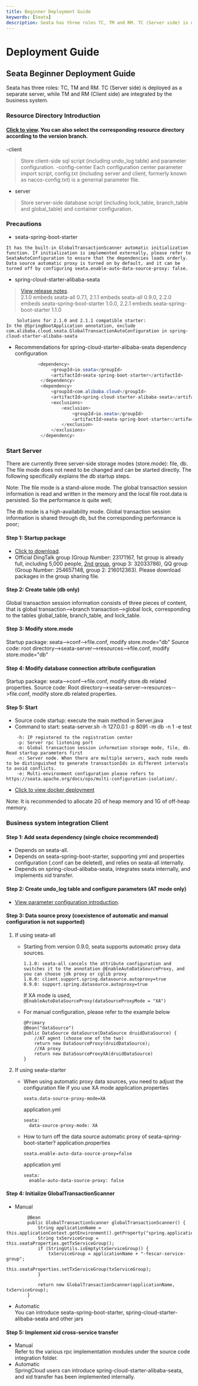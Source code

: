 ```yaml
---
title: Beginner Deployment Guide
keywords: [Seata]
description: Seata has three roles TC, TM and RM. TC (Server side) is deployed as a separate server, while TM and RM (Client side) are integrated by the business system.
---
```


# Deployment Guide
## Seata Beginner Deployment Guide
Seata has three roles: TC, TM and RM. TC (Server side) is deployed as a separate server, while TM and RM (Client side) are integrated by the business system.

### Resource Directory Introduction
#### <a href="https://github.com/apache/incubator-seata/tree/master/script" target="_blank">Click to view</a>. You can also select the corresponding resource directory according to the version branch.

-client
> Store client-side sql script (including undo_log table) and parameter configuration.
-config-center
> Each configuration center parameter import script, config.txt (including server and client, formerly known as nacos-config.txt) is a genernal parameter file.
- server
> Store server-side database script (including lock_table, branch_table and global_table) and container configuration.


### Precautions
- seata-spring-boot-starter
```
It has the built-in GlobalTransactionScanner automatic initialization function. If initialization is implemented externally, please refer to SeataAutoConfiguration to ensure that the dependencies loads orderly.
Data source automatic proxy is turned on by default, and it can be turned off by configuring seata.enable-auto-data-source-proxy: false.
```
- spring-cloud-starter-alibaba-seata
> <a href="https://github.com/alibaba/spring-cloud-alibaba/wiki/%E7%89%88%E6%9C%AC%E8%AF%B4%E6%98%8E" target ="_blank">View release notes</a>. <br/>
> 2.1.0 embeds seata-all 0.7.1, 2.1.1 embeds seata-all 0.9.0, 2.2.0 embeds seata-spring-boot-starter 1.0.0, 2.2.1 embeds seata-spring- boot-starter 1.1.0
```
    Solutions for 2.1.0 and 2.1.1 compatible starter:
In the @SpringBootApplication annotation, exclude com.alibaba.cloud.seata.GlobalTransactionAutoConfiguration in spring-cloud-starter-alibaba-seata
```

- Recommendations for spring-cloud-starter-alibaba-seata dependency configuration 

```java
            <dependency>
                 <groupId>io.seata</groupId>
                 <artifactId>seata-spring-boot-starter</artifactId>
             </dependency>
             <dependency>
                 <groupId>com.alibaba.cloud</groupId>
                 <artifactId>spring-cloud-starter-alibaba-seata</artifactId>
                 <exclusions>
                     <exclusion>
                         <groupId>io.seata</groupId>
                         <artifactId>seata-spring-boot-starter</artifactId>
                     </exclusion>
                 </exclusions>
             </dependency>
```



### Start Server

There are currently three server-side storage modes (store.mode): file, db. The file mode does not need to be changed and can be started directly. The following specifically explains the db startup steps.

Note: The file mode is a stand-alone mode. The global transaction session information is read and written in the memory and the local file root.data is persisted. So the performance is quite well;

The db mode is a high-availability mode. Global transaction session information is shared through db, but the corresponding performance is poor;

#### Step 1: Startup package
- <a href="https://github.com/apache/incubator-seata/releases" target="_blank">Click to download</a>.
- Official DingTalk group (Group Number: 23171167, 1st group is already full, including 5,000 people, <a href="/community" target="_blank">2nd group</a>, group 3: 32033786), QQ group (Group Number: 254657148, group 2: 216012363). Please download packages in the group sharing file.

#### Step 2: Create table (db only)
Global transaction session information consists of three pieces of content, that is global transaction-->branch transaction-->global lock, corresponding to the tables global_table, branch_table, and lock_table.

#### Step 3: Modify store.mode

Startup package: seata-->conf-->file.conf, modify store.mode="db"
Source code: root directory-->seata-server-->resources-->file.conf, modify store.mode="db"

#### Step 4: Modify database connection attribute configuration

Startup package: seata-->conf-->file.conf, modify store.db related properties.
Source code: Root directory-->seata-server-->resources-->file.conf, modify store.db related properties.

#### Step 5: Start

- Source code startup: execute the main method in Server.java
- Command to start: seata-server.sh -h 127.0.0.1 -p 8091 -m db -n 1 -e test

```
    -h: IP registered to the registration center
    -p: Server rpc listening port
    -m: Global transaction session information storage mode, file, db. Read startup parameters first
    -n: Server node. When there are multiple servers, each node needs to be distinguished to generate transactionIds in different intervals to avoid conflicts.
    -e: Multi-environment configuration please refers to https://seata.apache.org/docs/ops/multi-configuration-isolation/.
```

- <a href="/docs/ops/deploy-by-docker/" target="_blank">Click to view docker deployment</a>

Note: It is recommended to allocate 2G of heap memory and 1G of off-heap memory.

### Business system integration Client
#### Step 1: Add seata dependency (single choice recommended)
- Depends on seata-all.
- Depends on seata-spring-boot-starter, supporting yml and properties configuration (.conf can be deleted), and relies on seata-all internally.
- Depends on spring-cloud-alibaba-seata, integrates seata internally, and implements xid transfer.

#### Step 2: Create undo_log table and configure parameters (AT mode only)
- <a href="/docs/user/configurations/" target="_blank">View parameter configuration introduction</a>.

#### Step 3: Data source proxy (coexistence of automatic and manual configuration is not supported)

1. If using seata-all
    - Starting from version 0.9.0, seata supports automatic proxy data sources.
        ```
        1.1.0: seata-all cancels the attribute configuration and switches it to the annotation @EnableAutoDataSourceProxy, and you can choose jdk proxy or cglib proxy
        1.0.0: client.support.spring.datasource.autoproxy=true
        0.9.0: support.spring.datasource.autoproxy=true
        ```
        If XA mode is used, `@EnableAutoDataSourceProxy(dataSourceProxyMode = "XA")`
    
    - For manual configuration, please refer to the example below
        ```
        @Primary
        @Bean("dataSource")
        public DataSource dataSource(DataSource druidDataSource) {
            //AT agent (choose one of the two)
            return new DataSourceProxy(druidDataSource);
            //XA proxy
            return new DataSourceProxyXA(druidDataSource)
        }
        ```

2. If using seata-starter
    - When using automatic proxy data sources, you need to adjust the configuration file if you use XA mode
        application.properties
        ```
        seata.data-source-proxy-mode=XA  
        ```
        application.yml
        ```
        seata:
          data-source-proxy-mode: XA
        ```
    - How to turn off the data source automatic proxy of seata-spring-boot-starter?
         application.properties
         ```
         seata.enable-auto-data-source-proxy=false
         ```
         application.yml
         ```
         seata:
           enable-auto-data-source-proxy: false
         ```

#### Step 4: Initialize GlobalTransactionScanner
- Manual
``` @Bean
        @Bean
        public GlobalTransactionScanner globalTransactionScanner() {
            String applicationName = this.applicationContext.getEnvironment().getProperty("spring.application.name");
            String txServiceGroup = this.seataProperties.getTxServiceGroup();
            if (StringUtils.isEmpty(txServiceGroup)) {
                txServiceGroup = applicationName + "-fescar-service-group";
                this.seataProperties.setTxServiceGroup(txServiceGroup);
            }
   
            return new GlobalTransactionScanner(applicationName, txServiceGroup);
        }
```
- Automatic <br/>
You can introduce seata-spring-boot-starter, spring-cloud-starter-alibaba-seata and other jars

#### Step 5: Implement xid cross-service transfer
- Manual <br/>
Refer to the various rpc implementation modules under the source code integration folder.
- Automatic <br/>
SpringCloud users can introduce spring-cloud-starter-alibaba-seata, and xid transfer has been implemented internally.
